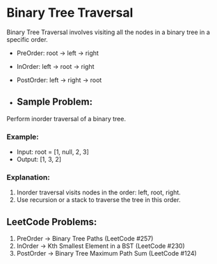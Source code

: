 # Binary Tree Traversal

Binary Tree Traversal involves visiting all the nodes in a binary tree in a specific order.

- PreOrder: root -> left -> right
- InOrder: left -> root -> right
- PostOrder: left -> right -> root

- ## Sample Problem:
Perform inorder traversal of a binary tree.

### Example:

- Input: root = [1, null, 2, 3]
- Output: [1, 3, 2]

### Explanation:
1. Inorder traversal visits nodes in the order: left, root, right.
2. Use recursion or a stack to traverse the tree in this order.

## LeetCode Problems:
1. PreOrder → Binary Tree Paths (LeetCode #257)
2. InOrder → Kth Smallest Element in a BST (LeetCode #230)
3. PostOrder → Binary Tree Maximum Path Sum (LeetCode #124)